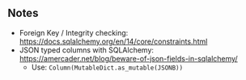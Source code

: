 ## Notes

- Foreign Key / Integrity checking: https://docs.sqlalchemy.org/en/14/core/constraints.html
- JSON typed columns with SQLAlchemy: https://amercader.net/blog/beware-of-json-fields-in-sqlalchemy/
    - Use: `Column(MutableDict.as_mutable(JSONB))`
